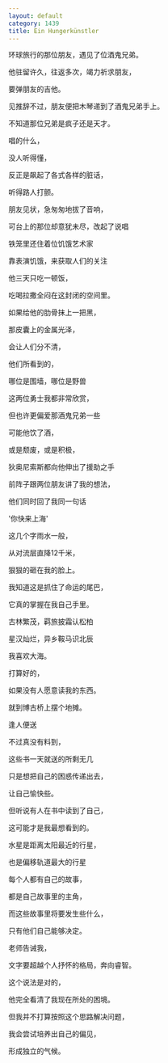 ```yaml
---
layout: default
category: 1439
title: Ein Hungerkünstler
---
```


环球旅行的那位朋友，遇见了位酒鬼兄弟。

他驻留许久，往返多次，竭力祈求朋友，

要弹朋友的吉他。

见推辞不过，朋友便把木琴递到了酒鬼兄弟手上。

不知道那位兄弟是疯子还是天才。

唱的什么，

没人听得懂，

反正是飙起了各式各样的脏话，

听得路人打颤。

朋友见状，急匆匆地拔了音响，

可台上的那位却意犹未尽，改起了说唱

铁笼里还住着位饥饿艺术家

靠表演饥饿，来获取人们的关注

他三天只吃一顿饭，

吃喝拉撒全闷在这封闭的空间里。

如果给他的肋骨抹上一把黑，

那皮囊上的金属光泽，

会让人们分不清，

他们所看到的，

哪位是围墙，哪位是野兽

这两位勇士我都非常欣赏，

但也许更偏爱那酒鬼兄弟一些

可能他饮了酒，

或是颓废，或是积极，

狄奥尼索斯都向他伸出了援助之手

前阵子跟两位朋友讲了我的想法，

他们同时回了我同一句话

'你快来上海'

这几个字雨水一般，

从对流层直降12千米，

狠狠的砸在我的脸上。

我知道这是抓住了命运的尾巴，

它真的掌握在我自己手里。

古林繁茂，羁旅披霜认松柏

星汉灿烂，异乡鞍马识北辰

我喜欢大海。

打算好的，

如果没有人愿意读我的东西。

就到博古桥上摆个地摊。

逢人便送

不过真没有料到，

这些书一天就送的所剩无几

只是想把自己的困惑传递出去，

让自己愉快些。

但听说有人在书中读到了自己，

这可能才是我最想看到的。

水星是距离太阳最近的行星，

也是偏移轨道最大的行星

每个人都有自己的故事，

都是自己故事里的主角，

而这些故事里将要发生些什么，

只有他们自己能够决定。

老师告诫我，

文字要超越个人抒怀的格局，奔向睿智。

这个说法是对的，

他完全看清了我现在所处的困境。

但我并不打算按照这个思路解决问题，

我会尝试培养出自己的偏见，

形成独立的气候。
